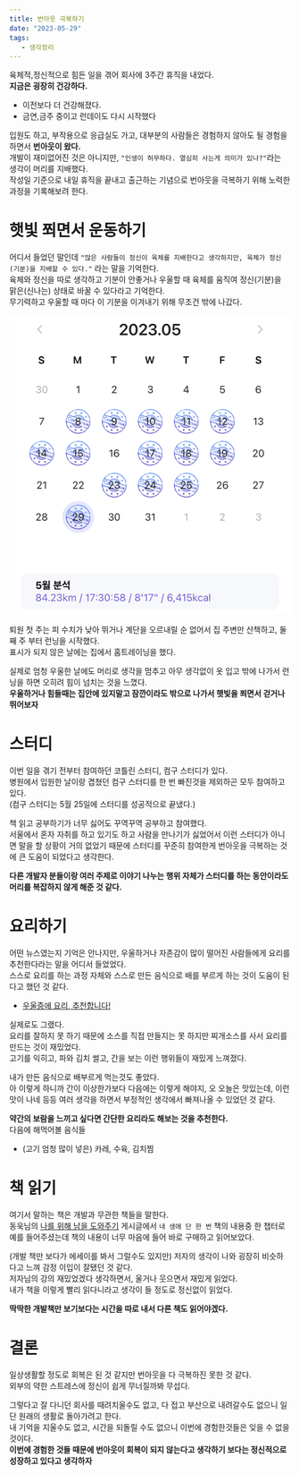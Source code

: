 ```yaml
---
title: 번아웃 극복하기
date: "2023-05-29"
tags:
   - 생각정리
---
```


육체적,정신적으로 힘든 일을 겪어 회사에 3주간 휴직을 내었다.  
**지금은 굉장히 건강하다.**  
- 이전보다 더 건강해졌다.
- 금연,금주 중이고 런데이도 다시 시작했다
  
입원도 하고, 부작용으로 응급실도 가고, 대부분의 사람들은 경험하지 않아도 될 경험을 하면서 **번아웃이 왔다.**  
개발이 재미없어진 것은 아니지만, `"인생이 허무하다. 열심히 사는게 의미가 있나?"`라는 생각이 머리를 지배했다.  
작성일 기준으로 내일 휴직을 끝내고 출근하는 기념으로 번아웃을 극복하기 위해 노력한 과정을 기록해보려 한다.  
  
# 햇빛 쬐면서 운동하기

어디서 들었던 말인데 `"많은 사람들이 정신이 육체를 지배한다고 생각하지만, 육체가 정신(기분)을 지배할 수 있다."` 라는 말을 기억한다.  
육체와 정신을 따로 생각하고 기분이 안좋거나 우울할 때 육체를 움직여 정신(기분)을 맑은(신나는) 상태로 바꿀 수 있다라고 기억한다.  
무기력하고 우울할 때 마다 이 기분을 이겨내기 위해 무조건 밖에 나갔다.  

![](runday.jpeg)

퇴원 첫 주는 피 수치가 낮아 뛰거나 계단을 오르내릴 순 없어서 집 주변만 산책하고, 둘째 주 부터 런닝을 시작했다.  
표시가 되지 않은 날에는 집에서 홈트레이닝을 했다.  
  
실제로 엄청 우울한 날에도 머리로 생각을 멈추고 아무 생각없이 옷 입고 밖에 나가서 런닝을 하면 오히려 힘이 넘치는 것을 느꼈다.  
**우울하거나 힘들때는 집안에 있지말고 잠깐이라도 밖으로 나가서 햇빛을 쬐면서 걷거나 뛰어보자**  

# 스터디 

이번 일을 겪기 전부터 참여하던 코틀린 스터디, 컴구 스터디가 있다.  
병원에서 입원한 날이랑 겹쳤던 컴구 스터디를 한 번 빠진것을 제외하곤 모두 참여하고 있다.  
(컴구 스터디는 5월 25일에 스터디를 성공적으로 끝냈다.)  
  
책 읽고 공부하기가 너무 싫어도 꾸역꾸역 공부하고 참여했다.  
서울에서 혼자 자취를 하고 있기도 하고 사람을 만나기가 싫었어서 이런 스터디가 아니면 말을 할 상황이 거의 없었기 때문에 스터디를 꾸준히 참여한게 번아웃을 극복하는 것에 큰 도움이 되었다고 생각한다.  
  
**다른 개발자 분들이랑 여러 주제로 이야기 나누는 행위 자체가 스터디를 하는 동안이라도 머리를 복잡하지 않게 해준 것 같다.**  

# 요리하기

어떤 뉴스였는지 기억은 안나지만, 우울하거나 자존감이 많이 떨어진 사람들에게 요리를 추천한다라는 말을 어디서 들었었다.  
스스로 요리를 하는 과정 자체와 스스로 만든 음식으로 배를 부르게 하는 것이 도움이 된다고 했던 것 같다.  
- [우울증에 요리, 추천합니다!](https://brunch.co.kr/@naomememe/144)
  
실제로도 그랬다.  
요리를 잘하지 못 하기 때문에 소스를 직접 만들지는 못 하지만 찌개소스를 사서 요리를 만드는 것이 재밌었다.  
고기를 익히고, 파와 김치 썰고, 간을 보는 이런 행위들이 재밌게 느껴졌다.  
  
내가 만든 음식으로 배부르게 먹는것도 좋았다.  
아 이렇게 하니까 간이 이상한가보다 다음에는 이렇게 해야지, 오 오늘은 맛있는데, 이런 맛이 나네 등등 여러 생각을 하면서 부정적인 생각에서 빠져나올 수 있었던 것 같다.  
  
**약간의 보람을 느끼고 싶다면 간단한 요리라도 해보는 것을 추천한다.**  
다음에 해먹어볼 음식들
- (고기 엄청 많이 넣은) 카레, 수육, 김치찜

# 책 읽기

여기서 말하는 책은 개발과 무관한 책들을 말한다.  
동욱님의 [나를 위해 남을 도와주기](https://jojoldu.tistory.com/715?category=689637) 게시글에서 `내 생에 단 한 번` 책의 내용중 한 챕터로 예를 들어주셨는데 책의 내용이 너무 마음에 들어 바로 구매하고 읽어보았다.  
  
(개발 책만 보다가 에세이를 봐서 그럴수도 있지만) 저자의 생각이 나와 굉장히 비슷하다고 느껴 감정 이입이 잘됐던 것 같다.  
저자님의 강의 재밌었겠다 생각하면서, 울거나 웃으면서 재밌게 읽었다.  
내가 책을 이렇게 빨리 읽다니라고 생각이 들 정도로 정신없이 읽었다.  
  
**딱딱한 개발책만 보기보다는 시간을 따로 내서 다른 책도 읽어야겠다.**  

# 결론

일상생활할 정도로 회복은 된 것 같지만 번아웃을 다 극복하진 못한 것 같다.  
외부의 약한 스트레스에 정신이 쉽게 무너질까봐 무섭다.  
  
그렇다고 잘 다니던 회사를 때려치울수도 없고, 다 접고 부산으로 내려갈수도 없으니 일단 원래의 생활로 돌아가려고 한다.  
내 기억을 지울수도 없고, 시간을 되돌릴 수도 없으니 이번에 경험한것들은 잊을 수 없을 것이다.  
**이번에 경험한 것들 때문에 번아웃이 회복이 되지 않는다고 생각하기 보다는 정신적으로 성장하고 있다고 생각하자**  

